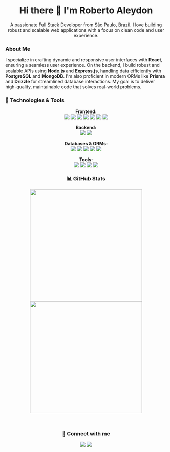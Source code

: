 <h1 align='center'>Hi there 👋 I'm Roberto Aleydon</h1>

<p align='center'>
  A passionate Full Stack Developer from São Paulo, Brazil. I love building robust and scalable web applications with a focus on clean code and user experience.
</p>

<p align="center">
  <h3>About Me</h3>
  <p>
    I specialize in crafting dynamic and responsive user interfaces with <strong>React</strong>, ensuring a seamless user experience. On the backend, I build robust and scalable APIs using <strong>Node.js</strong> and <strong>Express.js</strong>, handling data efficiently with <strong>PostgreSQL</strong> and <strong>MongoDB</strong>. I'm also proficient in modern ORMs like <strong>Prisma</strong> and <strong>Drizzle</strong> for streamlined database interactions. My goal is to deliver high-quality, maintainable code that solves real-world problems.
  </p>
</p>

<p align="center">
  <h3>🚀 Technologies & Tools</h3>
  <p align="center">
    <strong>Frontend:</strong><br>
    <img src="https://img.shields.io/badge/HTML5-E34F26?style=for-the-badge&logo=html5&logoColor=white" />
    <img src="https://img.shields.io/badge/CSS3-1572B6?style=for-the-badge&logo=css3&logoColor=white" />
    <img src="https://img.shields.io/badge/JavaScript-F7DF1E?style=for-the-badge&logo=javascript&logoColor=black" />
    <img src="https://img.shields.io/badge/TypeScript-007ACC?style=for-the-badge&logo=typescript&logoColor=white" />
    <img src="https://img.shields.io/badge/React-20232A?style=for-the-badge&logo=react&logoColor=61DAFB" />
    <img src="https://img.shields.io/badge/React_Router-CA4245?style=for-the-badge&logo=react-router&logoColor=white" />
    <img src="https://img.shields.io/badge/React_Native-20232A?style=for-the-badge&logo=react&logoColor=61DAFB" />
  </p>
  <p align="center">
    <strong>Backend:</strong><br>
    <img src="https://img.shields.io/badge/Node.js-339933?style=for-the-badge&logo=nodedotjs&logoColor=white" />
    <img src="https://img.shields.io/badge/Express.js-000000?style=for-the-badge&logo=express&logoColor=white" />
  </p>
  <p align="center">
    <strong>Databases & ORMs:</strong><br>
    <img src="https://img.shields.io/badge/PostgreSQL-316192?style=for-the-badge&logo=postgresql&logoColor=white" />
    <img src="https://img.shields.io/badge/MongoDB-4EA94B?style=for-the-badge&logo=mongodb&logoColor=white" />
     <img src="https://img.shields.io/badge/firebase-ffca28?style=for-the-badge&logo=firebase&logoColor=black" />
    <img src="https://img.shields.io/badge/Prisma-3982CE?style=for-the-badge&logo=prisma&logoColor=white" />
    <img src="https://img.shields.io/badge/Drizzle-000000?style=for-the-badge&logo=drizzle&logoColor=white" />
  </p>
  <p align="center">
    <strong>Tools:</strong><br>
    <img src="https://img.shields.io/badge/npm-CB3837?style=for-the-badge&logo=npm&logoColor=white" />
    <img src="https://img.shields.io/badge/Yarn-2C8EBB?style=for-the-badge&logo=yarn&logoColor=white" />
    <img src="https://img.shields.io/badge/Git-F05032?style=for-the-badge&logo=git&logoColor=white" />
    <img src="https://img.shields.io/badge/Docker-2496ED?style=for-the-badge&logo=docker&logoColor=white" />
  </p>
</p>

<p align="center">
  <h3 align="center">📊 GitHub Stats</h3>
  <div align="center">
  <a href="#"><img src="https://github-readme-stats.vercel.app/api?username=aleydon&show_icons=true&count_private=true&theme=dark" width="350"></a>
  <br />
  <a href="#"><img src="https://github-readme-stats.vercel.app/api/top-langs/?username=aleydon&layout=compact&theme=dark" width="350"></a>
  </div>
</p>

<br />

<p align="center">
  <h3 align="center">🤝 Connect with me</h3>
  <div align="center">
  <a href="https://www.linkedin.com/in/roberto-venancio/" target="_blank"><img src="https://img.shields.io/badge/LinkedIn-0077B5?style=for-the-badge&logo=linkedin&logoColor=white" /></a>
  <a href="mailto:aleydonroberto@gmail.com"><img src="https://img.shields.io/badge/Email-D14836?style=for-the-badge&logo=gmail&logoColor=white" /></a>
  <!-- Add more social links as needed, e.g., Twitter, personal website -->
  </div>
</p>

<!--
  Future improvements ideas:
  - Add a "Currently working on" section, possibly updated via GitHub Actions.
  - Add a "Fun fact" or "Quote" section.
  - Explore more dynamic badges or animations using external services if desired.
-->

